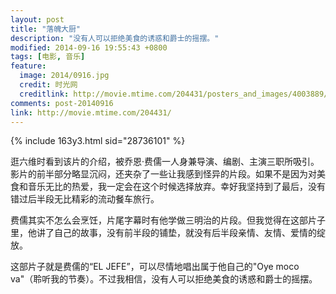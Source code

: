 ```yaml
---
layout: post
title: "落魄大厨"
description: "没有人可以拒绝美食的诱惑和爵士的摇摆。"
modified: 2014-09-16 19:55:43 +0800
tags: [电影, 音乐]
feature:
  image: 2014/0916.jpg
  credit: 时光网
  creditlink: http://movie.mtime.com/204431/posters_and_images/4003889/
comments: post-20140916
link: http://movie.mtime.com/204431/
---
```


{% include 163y3.html sid="28736101" %}

逛六维时看到该片的介绍，被乔恩·费儒一人身兼导演、编剧、主演三职所吸引。影片的前半部分略显沉闷，还夹杂了一些让我感到怪异的片段。如果不是因为对美食和音乐无比的热爱，我一定会在这个时候选择放弃。幸好我坚持到了最后，没有错过后半段无比精彩的流动餐车旅行。

费儒其实不怎么会烹饪，片尾字幕时有他学做三明治的片段。但我觉得在这部片子里，他讲了自己的故事，没有前半段的铺垫，就没有后半段亲情、友情、爱情的绽放。

这部片子就是费儒的“EL JEFE”，可以尽情地唱出属于他自己的"Oye moco va"（聆听我的节奏）。不过我相信，没有人可以拒绝美食的诱惑和爵士的摇摆。

